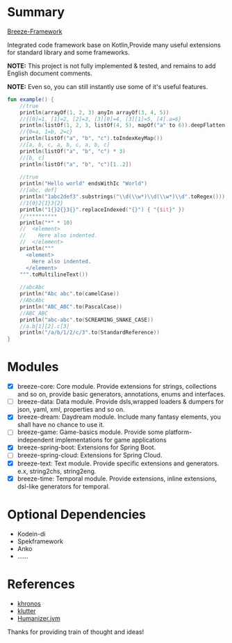 # Summary

[Breeze-Framework](https://github.com/DragonKnightOfBreeze/Breeze-Framework)

Integrated code framework base on Kotlin,Provide many useful extensions for standard library and some frameworks.

**NOTE:** This project is not fully implemented & tested, and remains to add English document comments.

**NOTE:** Even so, you can still instantly use some of it's useful features.

```kotlin
fun example() {
    //true
    println(arrayOf(1, 2, 3) anyIn arrayOf(3, 4, 5))
    //{[0]=1, [1]=2, [2]=3, [3][0]=4, [3][1]=5, [4].a=6}
    println(listOf(1, 2, 3, listOf(4, 5), mapOf("a" to 6)).deepFlatten())
    //{0=a, 1=b, 2=c}
    println(listOf("a", "b", "c").toIndexKeyMap())
    //[a, b, c, a, b, c, a, b, c]
    println(listOf("a", "b", "c") * 3)
    //[b, c]
    println(listOf("a", "b", "c")[1..2])
    
    //true
    println("Hello world" endsWithIc "World")
    //[abc, def]
    println("1abc2def3".substrings("\\d(\\w*)\\d(\\w*)\\d".toRegex()))
    //1{0}2{1}3{2}
    println("1{}2{}3{}".replaceIndexed("{}") { "{$it}" })
    //**********
    println("*" * 10)
    //  <element>
    //    Here also indented.
    //  </element>
    println("""
      <element>
        Here also indented.
      </element>
    """.toMultilineText())
    	
    //abcAbc
    println("Abc abc".to(camelCase))
    //AbcAbc
    println("ABC_ABC".to(PascalCase))
    //ABC_ABC
    println("abc-abc".to(SCREAMING_SNAKE_CASE))
    //a.b[1][2].c[3]
    println("/a/b/1/2/c/3".to(StandardReference))
}
```

# Modules

* [x] breeze-core: Core module. Provide extensions for strings, collections and so on, provide basic generators, annotations, enums and interfaces. 
* [ ] breeze-data: Data module. Provide dsls,wrapped loaders & dumpers for json, yaml, xml, properties and so on.  
* [x] breeze-dream: Daydream module. Include many fantasy elements, you shall have no chance to use it. 
* [ ] breeze-game: Game-basics module. Provide some platform-independent implementations for game applications
* [x] breeze-spring-boot: Extensions for Spring Boot.
* [ ] breeze-spring-cloud: Extensions for Spring Cloud.
* [x] breeze-text: Text module. Provide specific extensions and generators. e.x, string2chs, string2eng.
* [x] breeze-time: Temporal module. Provide extensions, inline extensions, dsl-like generators for temporal.

# Optional Dependencies

* Kodein-di
* Spekframework
* Anko
* ……

# References

* [khronos](https://github.com/hotchemi/khronos)
* [klutter](https://github.com/kohesive/klutter)
* [Humanizer.jvm](https://github.com/MehdiK/Humanizer.jvm)

Thanks for providing train of thought and ideas!
